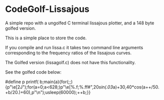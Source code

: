 # CodeGolf-Lissajous
A simple repo with a ungolfed C terminal lissajous plotter, and a 148 byte golfed version.

This is a simple place to store the code.

If you compile and run lissa.c it takes two command line arguments corresponding to the frequency ratios of the lissajous curves.

The Golfed version (lissagolf.c) does not have this functionality.

See the golfed code below:

#define p printf(
b;main(a){for(;;){p"\e[2J");for(a=0;a<628;)p"\e[%.f;%.ff#",20*sin(.03*a)+30,40*cos(a++/50.+b/20.)+60),p"\n");usleep(60000);++b;}}
